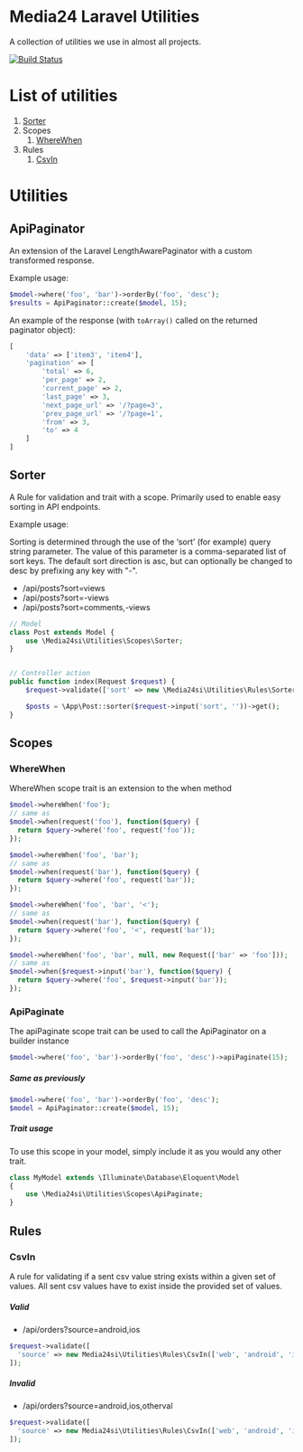# Media24 Laravel Utilities

A collection of utilities we use in almost all projects.

[![Build Status](https://travis-ci.org/Media24si/Utilities.svg?branch=master)](https://travis-ci.org/Media24si/Utilities)

# List of utilities

1. [Sorter](#sorter)
2. Scopes
    1. [WhereWhen](#wherewhen)
3. Rules
    1. [CsvIn](#csvin)

# Utilities

## ApiPaginator
An extension of the Laravel LengthAwarePaginator with a custom transformed response.

Example usage:
```php
$model->where('foo', 'bar')->orderBy('foo', 'desc');
$results = ApiPaginator::create($model, 15);
```

An example of the response (with `toArray()` called on the returned paginator object):
```php
[
    'data' => ['item3', 'item4'],
    'pagination' => [
        'total' => 6,
        'per_page' => 2,
        'current_page' => 2,
        'last_page' => 3,
        'next_page_url' => '/?page=3',
        'prev_page_url' => '/?page=1',
        'from' => 3,
        'to' => 4
    ]
]
```

## Sorter
A Rule for validation and trait with a scope. Primarily used to enable easy sorting in API endpoints.

Example usage:

Sorting is determined through the use of the ‘sort’ (for example) query string parameter.
The value of this parameter is a comma-separated list of sort keys. The default sort direction is asc, but can optionally be changed to desc by prefixing any key with "-".

* /api/posts?sort=views
* /api/posts?sort=-views
* /api/posts?sort=comments,-views

```php
// Model
class Post extends Model {
    use \Media24si\Utilities\Scopes\Sorter;
}


// Controller action
public function index(Request $request) {
    $request->validate(['sort' => new \Media24si\Utilities\Rules\Sorter(['views', 'comments'])]);

    $posts = \App\Post::sorter($request->input('sort', ''))->get();
}
```

## Scopes
### WhereWhen
WhereWhen scope trait is an extension to the when method

```php
$model->whereWhen('foo');
// same as
$model->when(request('foo'), function($query) {
  return $query->where('foo', request('foo'));
});

$model->whereWhen('foo', 'bar');
// same as
$model->when(request('bar'), function($query) {
  return $query->where('foo', request('bar'));
});

$model->whereWhen('foo', 'bar', '<');
// same as
$model->when(request('bar'), function($query) {
  return $query->where('foo', '<', request('bar'));
});

$model->whereWhen('foo', 'bar', null, new Request(['bar' => 'foo']));
// same as
$model->when($request->input('bar'), function($query) {
  return $query->where('foo', $request->input('bar'));
});
```

### ApiPaginate
The apiPaginate scope trait can be used to call the ApiPaginator on a builder instance

```php
$model->where('foo', 'bar')->orderBy('foo', 'desc')->apiPaginate(15);
```

##### Same as previously

```php
$model->where('foo', 'bar')->orderBy('foo', 'desc');
$model = ApiPaginator::create($model, 15);
```

##### Trait usage
To use this scope in your model, simply include it as you would any other trait.
```php
class MyModel extends \Illuminate\Database\Eloquent\Model
{
    use \Media24si\Utilities\Scopes\ApiPaginate;
}
```

## Rules
### CsvIn
A rule for validating if a sent csv value string exists within a given set of values.
All sent csv values have to exist inside the provided set of values.

##### Valid

* /api/orders?source=android,ios

```php
$request->validate([
  'source' => new Media24si\Utilities\Rules\CsvIn(['web', 'android', 'ios', 'winphone'])
]);
```

##### Invalid

* /api/orders?source=android,ios,otherval

```php
$request->validate([
  'source' => new Media24si\Utilities\Rules\CsvIn(['web', 'android', 'ios', 'winphone'])
]);
```
